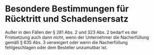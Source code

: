 # Besondere Bestimmungen für Rücktritt und Schadensersatz

Außer in den Fällen der § 281 Abs. 2 und 323 Abs. 2 bedarf es der Fristsetzung auch dann nicht, wenn der Unternehmer die Nacherfüllung gemäß § 635 Abs. 3 verweigert oder wenn die Nacherfüllung fehlgeschlagen oder dem Besteller unzumutbar ist. 

